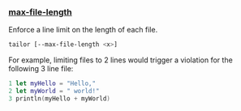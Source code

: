 ### [max-file-length](https://github.com/sleekbyte/tailor/issues/14)
Enforce a line limit on the length of each file.
```bash
tailor [--max-file-length <x>]
```

For example, limiting files to 2 lines would trigger a violation for the following 3 line file:
```swift
1 let myHello = "Hello,"
2 let myWorld = " world!"
3 println(myHello + myWorld)
```
